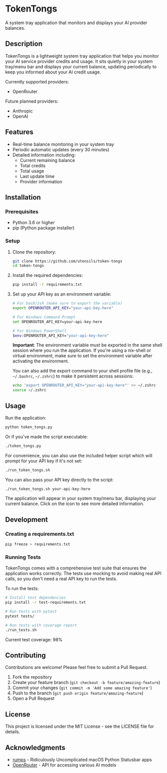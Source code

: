 # TokenTongs

A system tray application that monitors and displays your AI provider balances.


## Description

TokenTongs is a lightweight system tray application that helps you monitor your AI service provider credits and usage. It sits quietly in your system tray/menu bar and displays your current balance, updating periodically to keep you informed about your AI credit usage.

Currently supported providers:
- OpenRouter

Future planned providers:
- Anthropic
- OpenAI

## Features

- Real-time balance monitoring in your system tray
- Periodic automatic updates (every 30 minutes)
- Detailed information including:
  - Current remaining balance
  - Total credits
  - Total usage
  - Last update time
  - Provider information

## Installation

### Prerequisites

- Python 3.6 or higher
- pip (Python package installer)

### Setup

1. Clone the repository:
   ```bash
   git clone https://github.com/utensils/token-tongs
   cd token-tongs
   ```

2. Install the required dependencies:
   ```bash
   pip install -r requirements.txt
   ```

3. Set up your API key as an environment variable:
   ```bash
   # For bash/zsh (make sure to export the variable)
   export OPENROUTER_API_KEY="your-api-key-here"
   
   # For Windows Command Prompt
   set OPENROUTER_API_KEY=your-api-key-here
   
   # For Windows PowerShell
   $env:OPENROUTER_API_KEY="your-api-key-here"
   ```

   **Important**: The environment variable must be exported in the same shell session where you run the application. If you're using a nix-shell or virtual environment, make sure to set the environment variable after activating the environment.

   You can also add the export command to your shell profile file (e.g., `~/.bashrc`, `~/.zshrc`) to make it persistent across sessions:
   ```bash
   echo 'export OPENROUTER_API_KEY="your-api-key-here"' >> ~/.zshrc
   source ~/.zshrc
   ```

## Usage

Run the application:

```bash
python token_tongs.py
```

Or if you've made the script executable:

```bash
./token_tongs.py
```

For convenience, you can also use the included helper script which will prompt for your API key if it's not set:

```bash
./run_token_tongs.sh
```

You can also pass your API key directly to the script:

```bash
./run_token_tongs.sh your-api-key-here
```

The application will appear in your system tray/menu bar, displaying your current balance. Click on the icon to see more detailed information.

## Development

### Creating a requirements.txt

```bash
pip freeze > requirements.txt
```

### Running Tests

TokenTongs comes with a comprehensive test suite that ensures the application works correctly. The tests use mocking to avoid making real API calls, so you don't need a real API key to run the tests.

To run the tests:

```bash
# Install test dependencies
pip install -r test-requirements.txt

# Run tests with pytest
pytest tests/

# Run tests with coverage report
./run_tests.sh
```

Current test coverage: 98%

## Contributing

Contributions are welcome! Please feel free to submit a Pull Request.

1. Fork the repository
2. Create your feature branch (`git checkout -b feature/amazing-feature`)
3. Commit your changes (`git commit -m 'Add some amazing feature'`)
4. Push to the branch (`git push origin feature/amazing-feature`)
5. Open a Pull Request

## License

This project is licensed under the MIT License - see the LICENSE file for details.

## Acknowledgments

- [rumps](https://github.com/jaredks/rumps) - Ridiculously Uncomplicated macOS Python Statusbar apps
- [OpenRouter](https://openrouter.ai) - API for accessing various AI models
